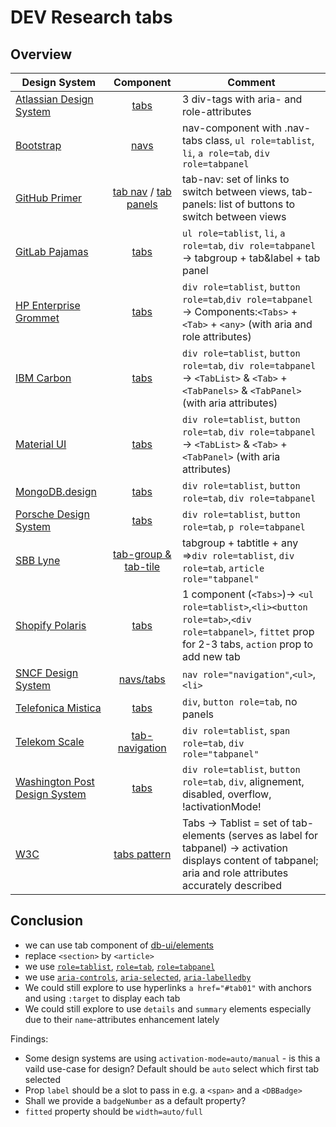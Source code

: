 # DEV Research tabs

## Overview

| Design System                                                                           |                                                  Component                                                   | Comment                                                                                                                                                        |
| --------------------------------------------------------------------------------------- | :----------------------------------------------------------------------------------------------------------: | -------------------------------------------------------------------------------------------------------------------------------------------------------------- |
| [Atlassian Design System](https://bitbucket.org/atlassian/atlaskit/src/master/)         |                          [tabs](https://atlassian.design/components/tabs/examples)                           | 3 div-tags with aria- and role-attributes                                                                                                                      |
| [Bootstrap](https://github.com/twbs/bootstrap)                                          |                       [navs](https://getbootstrap.com/docs/4.3/components/navs/#tabs)                        | nav-component with .nav-tabs class, `ul role=tablist`, `li`, `a role=tab`, `div role=tabpanel`                                                                 |
| [GitHub Primer](https://github.com/primer/css)                                          |  [tab nav](https://primer.style/components/tab-nav) / [tab panels](https://primer.style/design/components/)  | tab-nav: set of links to switch between views, tab-panels: list of buttons to switch between views                                                             |
| [GitLab Pajamas](https://gitlab.com/gitlab-org/gitlab-services/design.gitlab.com)       |                              [tabs](https://design.gitlab.com/components/tabs)                               | `ul role=tablist`, `li`, `a role=tab`, `div role=tabpanel` -> tabgroup + tab&label + tab panel                                                                 |
| [HP Enterprise Grommet](https://github.com/grommet/grommet)                             |                                      [tabs](https://v2.grommet.io/tabs)                                      | `div role=tablist`, `button role=tab`,`div role=tabpanel` -> Components:`<Tabs>` + `<Tab>` + `<any>` (with aria and role attributes)                           |
| [IBM Carbon](https://github.com/carbon-design-system/carbon)                            |                         [tabs](https://carbondesignsystem.com/components/tabs/usage)                         | `div role=tablist`, `button role=tab`, `div role=tabpanel` -> `<TabList>` & `<Tab>` + `<TabPanels>` & `<TabPanel>` (with aria attributes)                      |
| [Material UI](https://mui.com/material-ui/react-tabs/)                                  |                               [tabs](https://mui.com/material-ui/react-tabs/)                                | `div role=tablist`, `button role=tab`, `div role=tabpanel` -> `<TabList>` & `<Tab>` + `<TabPanel>` (with aria attributes)                                      |
| [MongoDB.design](https://github.com/mongodb/design)                                     |                          [tabs](https://www.mongodb.design/component/tabs/example/)                          | `div role=tablist`, `button role=tab`, `div role=tabpanel`                                                                                                     |
| [Porsche Design System](https://github.com/porsche-design-system/porsche-design-system) |                     [tabs](https://designsystem.porsche.com/v3/components/tabs/examples)                     | `div role=tablist`, `button role=tab`, `p role=tabpanel`                                                                                                       |
| [SBB Lyne](https://github.com/lyne-design-system/lyne-components)                       | [tab-group & tab-tile](https://lyne-storybook.app.sbb.ch/?path=/docs/components-sbb-tab-sbb-tab-group--docs) | tabgroup + tabtitle + any =>`div role=tablist`, `div role=tab`, `article role="tabpanel"`                                                                      |
| [Shopify Polaris](https://github.com/Shopify/polaris)                                   |                        [tabs](https://polaris.shopify.com/components/navigation/tabs)                        | 1 component (`<Tabs>`)-> `<ul role=tablist>`,`<li><button role=tab>`,`<div role=tabpanel>`, `fittet` prop for 2-3 tabs, `action` prop to add new tab           |
| [SNCF Design System](https://gitlab.com/SNCF/wcs)                                       |                [navs/tabs](https://designmetier-bootstrap.sncf.fr/docs/4.3/layout/navs/#tabs)                | `nav role="navigation"`,`<ul>`,`<li>`                                                                                                                          |
| [Telefonica Mistica](https://github.com/Telefonica/mistica-web)                         |               [tabs](https://brandfactory.telefonica.com/d/iSp7b1DkYygv/n-a#/components/tabs)                | `div`, `button role=tab`, no panels                                                                                                                            |
| [Telekom Scale](https://github.com/telekom/scale)                                       |      [tab-navigation](https://telekom.github.io/scale/?path=/docs/components-tab-navigation--text-icon)      | `div role=tablist`, `span role=tab`, `div role="tabpanel"`                                                                                                     |
| [Washington Post Design System](https://build.washingtonpost.com/)                      |                           [tabs](https://build.washingtonpost.com/components/tabs)                           | `div role=tablist`, `button role=tab`, `div`, alignement, disabled, overflow, !activationMode!                                                                 |
| [W3C](https://www.w3.org/WAI/ARIA/apg/patterns/)                                        |                        [tabs pattern](https://www.w3.org/WAI/ARIA/apg/patterns/tabs/)                        | Tabs -> Tablist = set of tab-elements (serves as label for tabpanel) -> activation displays content of tabpanel; aria and role attributes accurately described |

## Conclusion

-   we can use tab component of [db-ui/elements](https://github.com/db-ui/elements/blob/main/packages/db-ui-elements-stencil/src/components/db-tab/db-tab.tsx)
-   replace `<section>` by `<article>`
-   we use [`role=tablist`](https://developer.mozilla.org/en-US/docs/Web/Accessibility/ARIA/Roles/tablist_role), [`role=tab`](https://developer.mozilla.org/en-US/docs/Web/Accessibility/ARIA/Roles/tab_role), [`role=tabpanel`](https://developer.mozilla.org/en-US/docs/Web/Accessibility/ARIA/Roles/tabpanel_role)
-   we use [`aria-controls`](https://developer.mozilla.org/en-US/docs/Web/Accessibility/ARIA/Attributes/aria-controls), [`aria-selected`](https://developer.mozilla.org/en-US/docs/Web/Accessibility/ARIA/Attributes/aria-selected), [`aria-labelledby`](https://developer.mozilla.org/en-US/docs/Web/Accessibility/ARIA/Attributes/aria-labelledby)
-   We could still explore to use hyperlinks `a href="#tab01"` with anchors and using `:target` to display each tab
-   We could still explore to use `details` and `summary` elements especially due to their `name`-attributes enhancement lately

Findings:

-   Some design systems are using `activation-mode=auto/manual` - is this a vaild use-case for design? Default should be `auto` select which first tab selected
-   Prop `label` should be a slot to pass in e.g. a `<span>` and a `<DBBadge>`
-   Shall we provide a `badgeNumber` as a default property?
-   `fitted` property should be `width=auto/full`
